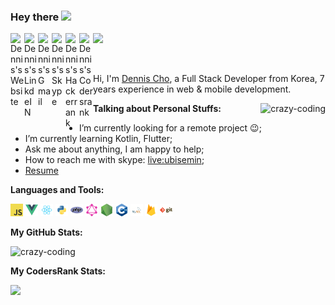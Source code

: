 ### Hey there <img src="https://media.giphy.com/media/hvRJCLFzcasrR4ia7z/giphy.gif" width="25px">
<a href="https://crazy-coding.github.io/" target="_blank">
  <img align="left" alt="Dennis's Website" width="22px" src="https://cdn.jsdelivr.net/npm/simple-icons@v3/icons/googlechrome.svg" />
</a>
<a href="https://www.linkedin.com/in/dennis-cho/" target="_blank">
  <img align="left" alt="Dennis's LinkdeIN" width="22px" src="https://cdn.jsdelivr.net/npm/simple-icons@v3/icons/linkedin.svg" />
</a>
<a href="mailto:dennischo122@gmail.com">
  <img align="left" alt="Dennis's Gmail" width="22px" src="https://cdn.jsdelivr.net/npm/simple-icons@v3/icons/gmail.svg" />
</a>
<a href="https://join.skype.com/invite/fVK7VTL2nlps" target="_blank">
  <img align="left" alt="Dennis's Skype" width="22px" src="https://cdn.jsdelivr.net/npm/simple-icons@v3/icons/skype.svg" />
</a>
<a href="https://www.hackerrank.com/dennischo122" target="_blank">
  <img align="left" alt="Dennis's Hackerrank" width="22px" src="https://cdn.jsdelivr.net/npm/simple-icons@v3/icons/hackerrank.svg" />
</a>
<a href="https://profile.codersrank.io/user/crazy-coding" target="_blank">
  <img align="left" alt="Dennis's Codersrank" width="22px" src="https://cdn.jsdelivr.net/npm/simple-icons@v3/icons/codersrank.svg" />
</a>

![](https://visitor-badge.glitch.me/badge?page_id=crazy-coding.crazy-coding)

<br />

Hi, I'm [Dennis Cho](https://crazy-coding.github.io/), a Full Stack Developer from Korea, 7 years experience in web & mobile development.

<img align="right" src="https://github-readme-stats.vercel.app/api/top-langs/?username=crazy-coding&show_icons=true&count_private=true&langs_count=10&theme=gotham" alt="crazy-coding" />

**Talking about Personal Stuffs:**

- I’m currently looking for a remote project :wink:;
- I’m currently learning Kotlin, Flutter; 
- Ask me about anything, I am happy to help;
- How to reach me with skype: [live:ubisemin](https://join.skype.com/invite/fVK7VTL2nlps);
- [Resume](https://github.com/crazy-coding/portfolio_dennischo/raw/master/resume.pdf)

**Languages and Tools:**  

<code><img height="20" src="https://raw.githubusercontent.com/github/explore/80688e429a7d4ef2fca1e82350fe8e3517d3494d/topics/javascript/javascript.png"></code>
<code><img height="20" src="https://raw.githubusercontent.com/github/explore/80688e429a7d4ef2fca1e82350fe8e3517d3494d/topics/vue/vue.png"></code>
<code><img height="20" src="https://raw.githubusercontent.com/github/explore/80688e429a7d4ef2fca1e82350fe8e3517d3494d/topics/react/react.png"></code>
<code><img height="20" src="https://raw.githubusercontent.com/github/explore/80688e429a7d4ef2fca1e82350fe8e3517d3494d/topics/python/python.png"></code>
<code><img height="20" src="https://raw.githubusercontent.com/github/explore/80688e429a7d4ef2fca1e82350fe8e3517d3494d/topics/php/php.png"></code>
<code><img height="20" src="https://raw.githubusercontent.com/github/explore/5c058a388828bb5fde0bcafd4bc867b5bb3f26f3/topics/graphql/graphql.png"></code>
<code><img height="20" src="https://raw.githubusercontent.com/github/explore/80688e429a7d4ef2fca1e82350fe8e3517d3494d/topics/nodejs/nodejs.png"></code>
<code><img height="20" src="https://raw.githubusercontent.com/github/explore/80688e429a7d4ef2fca1e82350fe8e3517d3494d/topics/cpp/cpp.png"></code>
<code><img height="20" src="https://raw.githubusercontent.com/github/explore/80688e429a7d4ef2fca1e82350fe8e3517d3494d/topics/mysql/mysql.png"></code>
<code><img height="20" src="https://raw.githubusercontent.com/github/explore/80688e429a7d4ef2fca1e82350fe8e3517d3494d/topics/firebase/firebase.png"></code>
<code><img height="20" src="https://raw.githubusercontent.com/github/explore/80688e429a7d4ef2fca1e82350fe8e3517d3494d/topics/git/git.png"></code>

**My GitHub Stats:**  

<img src="https://github-readme-stats.vercel.app/api?username=crazy-coding&show_icons=true&theme=gotham&count_private=true" alt="crazy-coding" />

**My CodersRank Stats:**  

<img src="https://cr-ss-service.azurewebsites.net/api/ScreenShot?widget=summary&username=crazy-coding&badges=3&show-avatar=false&branding=false&width=250&badge-min-width=80&style=--header-bg-color:%23000;--name-font-size:9px;--rank-font-size:8px;--badge-rank-font-size:8px;--badge-technology-font-size:8px;--badge-location-font-size:8px;--badge-icon-size:12px" />
